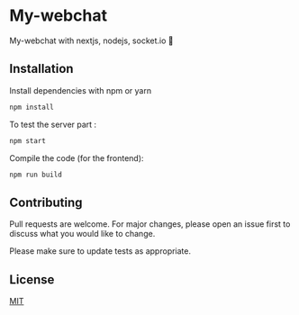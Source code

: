 # My-webchat
My-webchat with nextjs, nodejs, socket.io 💭

## Installation

Install dependencies with npm or yarn

```bash
npm install
```
To test the server part :
```bash
npm start
```

Compile the code (for the frontend):
```bash
npm run build
```
## Contributing
Pull requests are welcome. For major changes, please open an issue first to discuss what you would like to change.

Please make sure to update tests as appropriate.

## License
[MIT](https://choosealicense.com/licenses/mit/)
